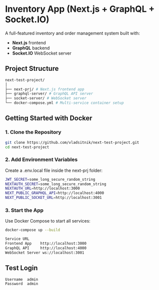 # Inventory App (Next.js + GraphQL + Socket.IO)

A full-featured inventory and order management system built with:

- **Next.js** frontend
- **GraphQL** backend
- **Socket.IO** WebSocket server

## Project Structure

```bash
next-test-project/
│
├── next-prj/ # Next.js frontend app
├── graphql-server/ # GraphQL API server
├── socket-server/ # WebSocket server
└── docker-compose.yml # Multi-service container setup
```

## Getting Started with Docker

### 1. Clone the Repository

```bash
git clone https://github.com/vladsitnik/next-test-project.git
cd next-test-project
```
### 2. Add Environment Variables

Create a .env.local file inside the next-prj folder:

```bash
JWT_SECRET=some_long_secure_random_string
NEXTAUTH_SECRET=some_long_secure_random_string
NEXTAUTH_URL=http://localhost:3000
NEXT_PUBLIC_GRAPHQL_API=http://localhost:4000
NEXT_PUBLIC_SOCKET_URL=http://localhost:3001
```
### 3. Start the App

Use Docker Compose to start all services:
```bash
docker-compose up --build

Service	URL
Frontend App	http://localhost:3000
GraphQL API 	http://localhost:4000
WebSocket Server ws://localhost:3001
```

## Test Login

```bash
Username  admin
Password  admin
```